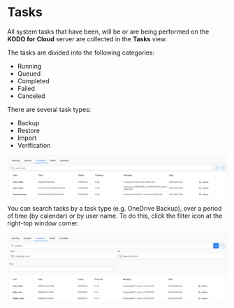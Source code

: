 # Tasks

All system tasks that have been, will be or are being performed on the **KODO for Cloud** server are collected in the **Tasks** view. 

The tasks are divided into the following categories:

* Running
* Queued
* Completed
* Failed
* Canceled

There are several task types:

* Backup
* Restore
* Import
* Verification

![](../.gitbook/assets/kodo-cloud-administration-tasks01.png)

You can search tasks by a task type \(e.g. OneDrive Backup\), over a period of time \(by calendar\) or by user name. To do this, click the filter icon at the right-top window corner.

![](../.gitbook/assets/kodo-cloud-administration-tasks02.png)



